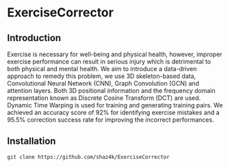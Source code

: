 # ExerciseCorrector

## Introduction
Exercise is necessary for well-being and physical health, however, improper exercise performance can result in serious injury which is detrimental to both physical and mental health. We aim to introduce a data-driven approach to remedy this problem, we use 3D skeleton-based data, Convolutional Neural Network (CNN), Graph Convolution (GCN) and attention layers. Both 3D positional information and the frequency domain representation known as Discrete Cosine Transform (DCT) are used. Dynamic Time Warping is used for training and generating training pairs. We achieved an accuracy score of $92\%$ for identifying exercise mistakes and a $95.5\%$ correction success rate for improving the incorrect performances.

## Installation
```
git clone https://github.com/shaz4k/ExerciseCorrector
```
##
